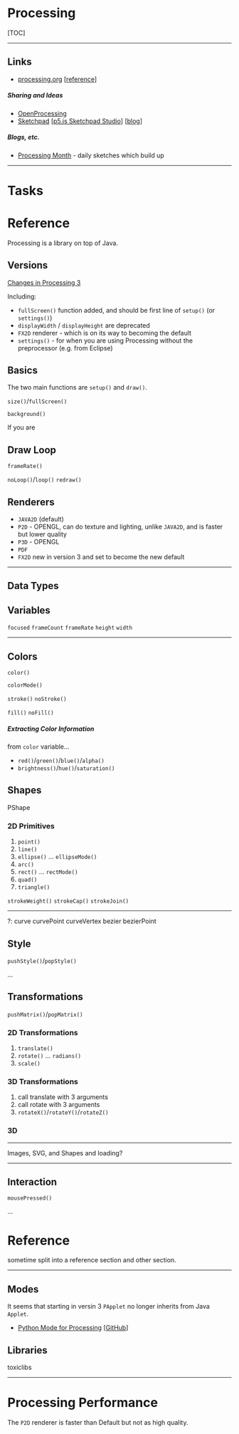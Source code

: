 Processing
==========

[TOC]

---



Links
-----

- [processing.org](https://processing.org) [[reference](https://processing.org/reference/)]

##### Sharing and Ideas

- [OpenProcessing](http://openprocessing.org/)
- [Sketchpad](http://sketchpad.cc/) [[p5.js Sketchpad Studio](http://p5js.sketchpad.cc/)]
[[blog](http://blog.sketchpad.cc/)]

##### Blogs, etc.

- [Processing Month](http://vormplus.be/blog/article/processing-month) - daily sketches which build up


***


Tasks
=====



Reference
=========




Processing is a library on top of Java.

Versions
--------

[Changes in Processing 3](https://github.com/processing/processing/wiki/Changes-in-3.0)

Including:

- `fullScreen()` function added, and should be first line of `setup()` (or `settings()`)
- `displayWidth` / `displayHeight` are deprecated
- `FX2D` renderer - which is on its way to becoming the default
- `settings()` - for when you are using Processing without the preprocessor (e.g. from Eclipse)


Basics
------

The two main functions are `setup()` and `draw()`.

`size()`/`fullScreen()`

`background()`

If you are


Draw Loop
---------

`frameRate()`


`noLoop()`/`loop()`
`redraw()`


Renderers
---------

- `JAVA2D` (default)
- `P2D` - OPENGL, can do texture and lighting, unlike `JAVA2D`, and is faster but lower quality
- `P3D` - OPENGL
- `PDF`
- `FX2D` new in version 3 and set to become the new default



***

Data Types
----------


Variables
---------



`focused`
`frameCount`
`frameRate`
`height`
`width`


***

Colors
------

`color()`

`colorMode()`


`stroke()`
`noStroke()`

`fill()`
`noFill()`

##### Extracting Color Information

from `color` variable...

- `red()`/`green()`/`blue()`/`alpha()`
- `brightness()`/`hue()`/`saturation()`


Shapes
------

PShape

### 2D Primitives

1. `point()`
2. `line()`
3. `ellipse()` ... `ellipseMode()`
4. `arc()`
5. `rect()` ... `rectMode()`
6. `quad()`
7. `triangle()`

`strokeWeight()`
`strokeCap()`
`strokeJoin()`

---

?:
curve
curvePoint
curveVertex
bezier
bezierPoint


Style
-----

`pushStyle()`/`popStyle()`

...


Transformations
---------------

`pushMatrix()`/`popMatrix()`

### 2D Transformations

1. `translate()`
2. `rotate()` ... `radians()`
3. `scale()`

### 3D Transformations

1. call translate with 3 arguments
2. call rotate with 3 arguments
3. `rotateX()`/`rotateY()`/`rotateZ()`



### 3D


***

Images, SVG, and Shapes and loading?

***


Interaction
-----------

`mousePressed()`

...


Reference
=========

sometime split into a reference section and other section.

***

Modes
-----

It seems that starting in versin 3 `PApplet` no longer inherits from Java `Applet`.

- [Python Mode for Processing](http://py.processing.org/) [[GitHub](https://github.com/jdf/processing.py)]



Libraries
---------

toxiclibs

---

Processing Performance
======================

The `P2D` renderer is faster than Default but not as high quality.

